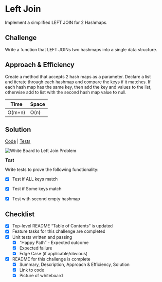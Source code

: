 # Left Join
Implement a simplified LEFT JOIN for 2 Hashmaps.

## Challenge
Write a function that LEFT JOINs two hashmaps into a single data structure.

## Approach & Efficiency
Create a method that accepts 2 hash maps as a parameter. Declare a list and iterate through each hashmap and compare 
the keys if it matches. If each hash map has the same key, then add the key and values to the list, otherwise add to list with the second hash map value to null.

Time | Space
--- | ---
O(m+n) | O(n)

## Solution
[Code](LeftJoin.java) | [Tests](LeftJoinTest.java)

![White Board to Left Join Problem](asset/leftjoin.png)

***Test***
 
Write tests to prove the following functionality:

- [x] Test if ALL keys match
- [x] Test if Some keys match
- [x] Test with second empty hashmap


## Checklist
- [x] Top-level README “Table of Contents” is updated
- [x] Feature tasks for this challenge are completed
- [x] Unit tests written and passing
    - [x] “Happy Path” - Expected outcome
    - [x] Expected failure
    - [x] Edge Case (if applicable/obvious)
- [x] README for this challenge is complete
    - [x] Summary, Description, Approach & Efficiency, Solution
    - [x] Link to code
    - [x] Picture of whiteboard
